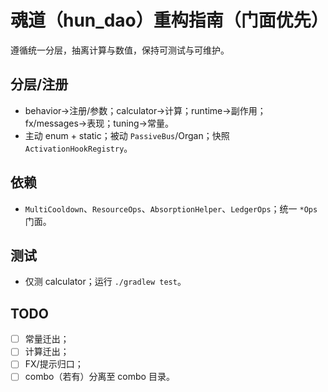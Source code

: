 # 魂道（hun_dao）重构指南（门面优先）

遵循统一分层，抽离计算与数值，保持可测试与可维护。

## 分层/注册
- behavior→注册/参数；calculator→计算；runtime→副作用；fx/messages→表现；tuning→常量。
- 主动 enum + static；被动 `PassiveBus`/Organ；快照 `ActivationHookRegistry`。

## 依赖
- `MultiCooldown`、`ResourceOps`、`AbsorptionHelper`、`LedgerOps`；统一 `*Ops` 门面。

## 测试
- 仅测 calculator；运行 `./gradlew test`。

## TODO
- [ ] 常量迁出；
- [ ] 计算迁出；
- [ ] FX/提示归口；
- [ ] combo（若有）分离至 combo 目录。
